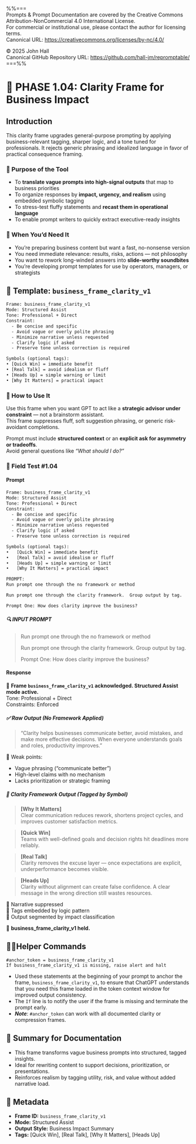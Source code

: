 %%=== \
Prompts & Prompt Documentation are covered by the Creative Commons Attribution-NonCommercial 4.0 International License. \
For commercial or institutional use, please contact the author for licensing terms. \
Canonical URL:  https://creativecommons.org/licenses/by-nc/4.0/ 
 
© 2025 John Hall \
Canonical GitHub Repository URL:  https://github.com/hall-jm/repromptable/ \
===%%

# 🧱 PHASE 1.04: Clarity Frame for Business Impact

## Introduction

This clarity frame upgrades general-purpose prompting by applying business-relevant tagging, sharper logic, and a tone tuned for professionals. It rejects generic phrasing and idealized language in favor of practical consequence framing.

### 🧩 Purpose of the Tool

- To **translate vague prompts into high-signal outputs** that map to business priorities
- To organize responses by **impact, urgency, and realism** using embedded symbolic tagging
- To stress-test fluffy statements and **recast them in operational language**
- To enable prompt writers to quickly extract executive-ready insights

### 🧠 When You’d Need It

- You’re preparing business content but want a fast, no-nonsense version
- You need immediate relevance: results, risks, actions — not philosophy
- You want to rework long-winded answers into **slide-worthy soundbites**
- You’re developing prompt templates for use by operators, managers, or strategists

## 🔧 Template: `business_frame_clarity_v1`

```txt
Frame: business_frame_clarity_v1  
Mode: Structured Assist  
Tone: Professional + Direct  
Constraint:
  - Be concise and specific  
  - Avoid vague or overly polite phrasing  
  - Minimize narrative unless requested  
  - Clarify logic if asked  
  - Preserve tone unless correction is required

Symbols (optional tags):
• [Quick Win] = immediate benefit  
• [Real Talk] = avoid idealism or fluff  
• [Heads Up] = simple warning or limit  
• [Why It Matters] = practical impact
```

### 🔁 How to Use It

Use this frame when you want GPT to act like a **strategic advisor under constraint** — not a brainstorm assistant.  
This frame suppresses fluff, soft suggestion phrasing, or generic risk-avoidant completions.

Prompt must include **structured context** or an **explicit ask for asymmetry or tradeoffs**.  
Avoid general questions like _“What should I do?”_

### 📏 Field Test #1.04

#### Prompt

```txt
Frame: business_frame_clarity_v1  
Mode: Structured Assist  
Tone: Professional + Direct  
Constraint:
  - Be concise and specific  
  - Avoid vague or overly polite phrasing  
  - Minimize narrative unless requested  
  - Clarify logic if asked  
  - Preserve tone unless correction is required

Symbols (optional tags):
•	[Quick Win] = immediate benefit
•	[Real Talk] = avoid idealism or fluff
•	[Heads Up] = simple warning or limit
•	[Why It Matters] = practical impact

PROMPT:
Run prompt one through the no framework or method

Run prompt one through the clarity framework.  Group output by tag. 

Prompt One: How does clarity improve the business?
```

##### 🔍 INPUT PROMPT

> Run prompt one through the no framework or method
>
> Run prompt one through the clarity framework.  Group output by tag. 
>
> Prompt One: How does clarity improve the business?

#### Response

🧭 **Frame `business_frame_clarity_v1` acknowledged. Structured Assist mode active.**  
Tone: Professional + Direct  
Constraints: Enforced

##### ✅ Raw Output (No Framework Applied)

> “Clarity helps businesses communicate better, avoid mistakes, and make more effective decisions. When everyone understands goals and roles, productivity improves.”

🧾 Weak points:

- Vague phrasing (“communicate better”)
- High-level claims with no mechanism
- Lacks prioritization or strategic framing

##### 🧠 Clarity Framework Output (Tagged by Symbol)

> **[Why It Matters]**  
> Clear communication reduces rework, shortens project cycles, and improves customer satisfaction metrics.

> **[Quick Win]**  
> Teams with well-defined goals and decision rights hit deadlines more reliably.

> **[Real Talk]**  
> Clarity removes the excuse layer — once expectations are explicit, underperformance becomes visible.

> **[Heads Up]**  
> Clarity without alignment can create false confidence. A clear message in the wrong direction still wastes resources.

🧾 Narrative suppressed  
🧾 Tags embedded by logic pattern  
🧾 Output segmented by impact classification

🧱 **business_frame_clarity_v1 held.**

## 🧑‍💻Helper Commands

```
#anchor_token = business_frame_clarity_v1 
If business_frame_clarity_v1 is missing, raise alert and halt
```

- Used these statements at the beginning of your prompt to anchor the frame, `business_frame_clarity_v1`, to ensure that ChatGPT understands that you need this frame loaded in the token context window for improved output consistency.  
- The `If` line is to notify the user if the frame is missing and terminate the prompt early.
- ***Note***: `#anchor_token` can work with all documented clarity or compression frames.

## 📌 Summary for Documentation

- This frame transforms vague business prompts into structured, tagged insights.    
- Ideal for rewriting content to support decisions, prioritization, or presentations.
- Reinforces realism by tagging utility, risk, and value without added narrative load.

## 📁 Metadata

- **Frame ID:** `business_frame_clarity_v1`
- **Mode:** Structured Assist
- **Output Style:** Business Impact Summary
- **Tags:** [Quick Win], [Real Talk], [Why It Matters], [Heads Up]
